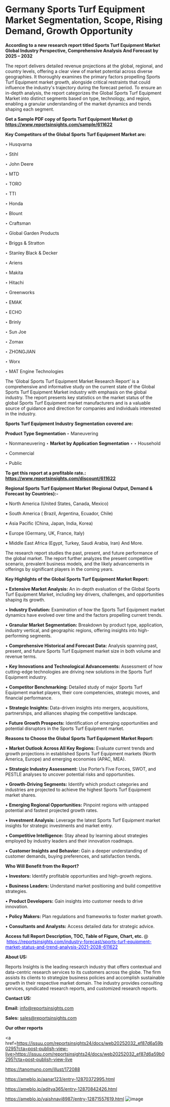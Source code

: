 # Germany Sports Turf Equipment Market Segmentation, Scope, Rising Demand, Growth Opportunity 

<strong>According to a new research report titled Sports Turf Equipment Market Global Industry Perspective, Comprehensive Analysis And Forecast by 2025 – 2032</strong>

The report delivers detailed revenue projections at the global, regional, and country levels, offering a clear view of market potential across diverse geographies. It thoroughly examines the primary factors propelling Sports Turf Equipment market growth, alongside critical restraints that could influence the industry's trajectory during the forecast period. To ensure an in-depth analysis, the report categorizes the Global Sports Turf Equipment Market into distinct segments based on type, technology, and region, enabling a granular understanding of the market dynamics and trends shaping each segment.

<strong>Get a Sample PDF copy of Sports Turf Equipment Market </strong><strong>@<a href=https://www.reportsinsights.com/sample/611622 style=color:#0000ff;> https://www.reportsinsights.com/sample/611622</a></strong></font>

<strong>Key Competitors of the Global Sports Turf Equipment Market are:</strong>

‣ Husqvarna

‣ Stihl

‣ John Deere

‣ MTD

‣ TORO

‣ TTI

‣ Honda

‣ Blount

‣ Craftsman

‣ Global Garden Products

‣ Briggs & Stratton

‣ Stanley Black & Decker

‣ Ariens

‣ Makita

‣ Hitachi

‣ Greenworks

‣ EMAK

‣ ECHO

‣ Brinly

‣ Sun Joe

‣ Zomax

‣ ZHONGJIAN

‣ Worx

‣ MAT Engine Technologies

The ‘Global Sports Turf Equipment Market Research Report’ is a comprehensive and informative study on the current state of the Global Sports Turf Equipment Market industry with emphasis on the global industry. The report presents key statistics on the market status of the global Sports Turf Equipment market manufacturers and is a valuable source of guidance and direction for companies and individuals interested in the industry.

<strong>Sports Turf Equipment Industry Segmentation covered are:</strong>

<strong>Product Type Segmentation</strong>
‣
Maneuvering

‣ Nonmaneuvering
‣ 
<strong>Market by Application Segmentation</strong>
‣
‣  Household

‣ Commercial

‣ Public

<strong>To get this report at a profitable rate.: <a href=https://www.reportsinsights.com/discount/611622 style=color:#0000ff;>https://www.reportsinsights.com/discount/611622</a></strong></font>

<strong>Regional Sports Turf Equipment Market (Regional Output, Demand &amp; Forecast by Countries):-</strong>

• North America (United States, Canada, Mexico)

• South America ( Brazil, Argentina, Ecuador, Chile)

• Asia Pacific (China, Japan, India, Korea)

• Europe (Germany, UK, France, Italy)

• Middle East Africa (Egypt, Turkey, Saudi Arabia, Iran) And More.

The research report studies the past, present, and future performance of the global market. The report further analyzes the present competitive scenario, prevalent business models, and the likely advancements in offerings by significant players in the coming years.

<strong>Key Highlights of the Global Sports Turf Equipment Market Report:</strong>

• <strong>Extensive Market Analysis:</strong> An in-depth evaluation of the Global Sports Turf Equipment Market, including key drivers, challenges, and opportunities shaping its growth.

• <strong>Industry Evolution:</strong> Examination of how the Sports Turf Equipment market dynamics have evolved over time and the factors propelling current trends.

• <strong>Granular Market Segmentation:</strong> Breakdown by product type, application, industry vertical, and geographic regions, offering insights into high-performing segments.

• <strong>Comprehensive Historical and Forecast Data:</strong> Analysis spanning past, present, and future Sports Turf Equipment market size in both volume and revenue terms.

• <strong>Key Innovations and Technological Advancements:</strong> Assessment of how cutting-edge technologies are driving new solutions in the Sports Turf Equipment industry.

• <strong>Competitor Benchmarking:</strong> Detailed study of major Sports Turf Equipment market players, their core competencies, strategic moves, and financial performance.

• <strong>Strategic Insights:</strong> Data-driven insights into mergers, acquisitions, partnerships, and alliances shaping the competitive landscape.

• <strong>Future Growth Prospects:</strong> Identification of emerging opportunities and potential disruptors in the Sports Turf Equipment market.

<strong>Reasons to Choose the Global Sports Turf Equipment Market Report:</strong>

• <strong>Market Outlook Across All Key Regions:</strong> Evaluate current trends and growth projections in established Sports Turf Equipment markets (North America, Europe) and emerging economies (APAC, MEA).

• <strong>Strategic Industry Assessment:</strong> Use Porter’s Five Forces, SWOT, and PESTLE analyses to uncover potential risks and opportunities.

• <strong>Growth-Driving Segments:</strong> Identify which product categories and industries are projected to achieve the highest Sports Turf Equipment market shares.

• <strong>Emerging Regional Opportunities:</strong> Pinpoint regions with untapped potential and fastest projected growth rates.

• <strong>Investment Analysis:</strong> Leverage the latest Sports Turf Equipment market insights for strategic investments and market entry.

• <strong>Competitive Intelligence:</strong> Stay ahead by learning about strategies employed by industry leaders and their innovation roadmaps.

• <strong>Customer Insights and Behavior:</strong> Gain a deeper understanding of customer demands, buying preferences, and satisfaction trends.

<strong>Who Will Benefit from the Report?</strong>

• <strong>Investors:</strong> Identify profitable opportunities and high-growth regions.

• <strong>Business Leaders:</strong> Understand market positioning and build competitive strategies.

• <strong>Product Developers:</strong> Gain insights into customer needs to drive innovation.

• <strong>Policy Makers:</strong> Plan regulations and frameworks to foster market growth.

• <strong>Consultants and Analysts:</strong> Access detailed data for strategic advice.
</ul>
<strong>Access full Report Description, TOC, Table of Figure, Chart, etc. </strong>@  <a href=https://reportsinsights.com/industry-forecast/sports-turf-equipment-market-status-and-trend-analysis-2021-2028-611622 style=color:#0000ff;>https://reportsinsights.com/industry-forecast/sports-turf-equipment-market-status-and-trend-analysis-2021-2028-611622</a></font>

<strong><strong>About US</strong>:</strong>

Reports Insights is the leading research industry that offers contextual and data-centric research services to its customers across the globe. The firm assists its clients to strategize business policies and accomplish sustainable growth in their respective market domain. The industry provides consulting services, syndicated research reports, and customized research reports.

<strong>Contact US:</strong>

<p class=""""><b>Email:</b> <a href=mailto:info@reportsinsights.com>info@reportsinsights.com</a></p>
<p class=""""><b>Sales:</b> <a href=mailto:sales@reportsinsights.com>sales@reportsinsights.com</a></p>

<strong>Our other reports</strong>

<a href=https://issuu.com/reportsinsights24/docs/web20252032_ef87d6a59b0295?cta=post-publish-view-live>https://issuu.com/reportsinsights24/docs/web20252032_ef87d6a59b0295?cta=post-publish-view-live</a>

<a href=https://tanomuno.com/illust/172088>https://tanomuno.com/illust/172088</a>

<a href=https://ameblo.jp/aanar123/entry-12870372995.html>https://ameblo.jp/aanar123/entry-12870372995.html</a>

<a href=https://ameblo.jp/aditya365/entry-12870842426.html>https://ameblo.jp/aditya365/entry-12870842426.html</a>

<a href=https://ameblo.jp/vaishnavi8987/entry-12871557619.html>https://ameblo.jp/vaishnavi8987/entry-12871557619.html</a>
![image](https://github.com/user-attachments/assets/6d069eab-6621-478e-bcdd-955583220485)
